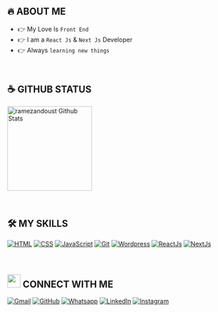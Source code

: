## 🔥 ABOUT ME

- 👉 My Love Is `Front End`
- 👉 I am a `React Js` & `Next Js` Developer
- 👉 Always `learning new things`

<br>

## ☕ GITHUB STATUS

  <p align="left">
    <a href="https://github.com/anuraghazra/github-readme-stats"><img alt="ramezandoust Github Stats" src="https://github-readme-stats.vercel.app/api?username=ramezandoust&show_icons=true&count_private=true&theme=algolia" height="192px"/></a>

  </p>

<br>

## 🛠️ MY SKILLS

<p align="left">

<a href="#" target="_blank"><img alt="HTML" src="https://img.shields.io/badge/HTML5%20-%23E34F26.svg?style=plastic&logo=html5&logoColor=white"></a>
<a href="#" target="_blank"><img alt="CSS" src="https://img.shields.io/badge/CSS%20-%231572B6.svg?style=plastic&logo=css3&logoColor=white"></a>
<a href="#" target="_blank"><img alt="JavaScript" src="https://img.shields.io/badge/JavaScript-%23F7DF1E.svg?style=plastic&logo=javascript&logoColor=black"></a>
<a href="#"><img alt="Git" src="https://img.shields.io/badge/Git%20-%23F05033.svg?style=plastic&logo=git&logoColor=white"></a>
<a href="#" target="_blank"><img alt="Wordpress" src="https://img.shields.io/badge/Wordpress-%230073aa.svg?style=plastic&logo=wordpress&logoColor=white"></a>
<a href="#" target="_blank"><img alt="ReactJs" src="https://img.shields.io/badge/ReactJs-%23000000.svg?style=plastic&logo=react&logoColor=blue"></a>
<a href="#" target="_blank"><img alt="NextJs" src="https://img.shields.io/badge/NextJs-%23000000.svg?style=plastic&logo=next&logoColor=blue"></a>

</p>

<br>

## <img src="https://media.giphy.com/media/iY8CRBdQXODJSCERIr/giphy.gif" width="30px"> CONNECT WITH ME

<p align="left">
	<a href="mailto:abolfazl.ramezandoust@gmail.com"><img img src="https://img.shields.io/badge/gmail-%23EA4335.svg?style=plastic&logo=gmail&logoColor=white" alt="Gmail"/></a>
	<a href="https://github.com/ramezandoust"><img src="https://img.shields.io/badge/github-%23181717.svg?style=plastic&logo=github&logoColor=white" alt="GitHub"/></a>
	<a href="https://wa.me/00989357829090"><img src="https://img.shields.io/badge/whatsapp-%2325D366.svg?style=plastic&logo=whatsapp&logoColor=white" alt="Whatsapp"/></a>
	<a href="https://www.linkedin.com/in/ramezandoust/"><img src="https://img.shields.io/badge/linkedin-%230A66C2.svg?style=plastic&logo=linkedin&logoColor=white" alt="LinkedIn"/></a>
	<a href="https://www.instagram.com/ramezandoust/"><img src="https://img.shields.io/badge/instagram-%23E4405F.svg?style=plastic&logo=instagram&logoColor=white" alt="Instagram"/></a>

</p>
